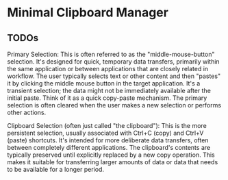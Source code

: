 # Minimal Clipboard Manager

## TODOs

Primary Selection: This is often referred to as the "middle-mouse-button" selection.
It's designed for quick, temporary data transfers, primarily within the same application or between applications that are closely related in workflow.
The user typically selects text or other content and then "pastes" it by clicking the middle mouse button in the target application.
It's a transient selection; the data might not be immediately available after the initial paste.
Think of it as a quick copy-paste mechanism.
The primary selection is often cleared when the user makes a new selection or performs other actions.

Clipboard Selection (often just called "the clipboard"): This is the more persistent selection, usually associated with Ctrl+C (copy) and Ctrl+V (paste) shortcuts.
It's intended for more deliberate data transfers, often between completely different applications.
The clipboard's contents are typically preserved until explicitly replaced by a new copy operation.
This makes it suitable for transferring larger amounts of data or data that needs to be available for a longer period.
